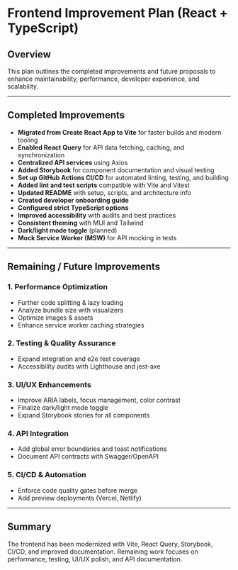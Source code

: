 # Frontend Improvement Plan (React + TypeScript)

## Overview
This plan outlines the completed improvements and future proposals to enhance maintainability, performance, developer experience, and scalability.

---

## Completed Improvements

- **Migrated from Create React App to Vite** for faster builds and modern tooling
- **Enabled React Query** for API data fetching, caching, and synchronization
- **Centralized API services** using Axios
- **Added Storybook** for component documentation and visual testing
- **Set up GitHub Actions CI/CD** for automated linting, testing, and building
- **Added lint and test scripts** compatible with Vite and Vitest
- **Updated README** with setup, scripts, and architecture info
- **Created developer onboarding guide**
- **Configured strict TypeScript options**
- **Improved accessibility** with audits and best practices
- **Consistent theming** with MUI and Tailwind
- **Dark/light mode toggle** (planned)
- **Mock Service Worker (MSW)** for API mocking in tests

---

## Remaining / Future Improvements

### 1. Performance Optimization
- Further code splitting & lazy loading
- Analyze bundle size with visualizers
- Optimize images & assets
- Enhance service worker caching strategies

### 2. Testing & Quality Assurance
- Expand integration and e2e test coverage
- Accessibility audits with Lighthouse and jest-axe

### 3. UI/UX Enhancements
- Improve ARIA labels, focus management, color contrast
- Finalize dark/light mode toggle
- Expand Storybook stories for all components

### 4. API Integration
- Add global error boundaries and toast notifications
- Document API contracts with Swagger/OpenAPI

### 5. CI/CD & Automation
- Enforce code quality gates before merge
- Add preview deployments (Vercel, Netlify)

---

## Summary
The frontend has been modernized with Vite, React Query, Storybook, CI/CD, and improved documentation. Remaining work focuses on performance, testing, UI/UX polish, and API documentation.